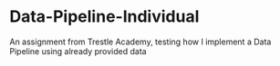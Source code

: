 # Data-Pipeline-Individual
An assignment from Trestle Academy, testing how I implement a Data Pipeline using already provided data

